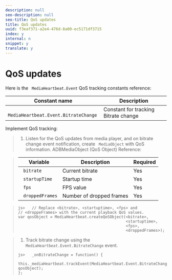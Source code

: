 ```yaml
---
description: null
seo-description: null
seo-title: QoS updates
title: QoS updates
uuid: f3eaf371-a2e4-476d-8a00-ec5171df3715
index: y
internal: n
snippet: y
translate: y
---
```


# QoS updates

Here is the ` MediaHeartbeat.Event` QoS tracking constants reference: 


|  Constant name  | Description  |
|---|---|
|  ` MediaHeartbeat.Event.BitrateChange`  | Constant for tracking Bitrate change  |

Implement QoS tracking:

>1. Listen for the QoS updates from media player, and on bitrate change event notification, create ` MediaObject` with QoS information.
>   ADBMediaObject (QoS Object) Reference: 

>   |  Variable  | Description  | Required  |
>   |---|---|---|
>   |  ` bitrate`  | Current bitrate  | Yes  |
>   |  ` startupTime`  | Startup time  | Yes  |
>   |  ` fps`  | FPS value  | Yes  |
>   |  ` droppedFrames`  | Number of dropped frames  | Yes  |

>
>   ```
>   js>   // Replace <bitrate>, <startuptime>, <fps> and  
>   // <droppeFrames> with the current playback QoS values.  
>   var qosObject = MediaHeartbeat.createQoSObject(<bitrate>,  
>                                                  <startuptime>,  
>                                                  <fps>,  
>                                                  <droppedFrames>); 
>   
>   ```

>
>1. Track bitrate change using the ` MediaHeartbeat.Event.BitrateChange` event.
>
>   ```
>   js>   _onBitrateChange = function() { 
>       this._mediaHeartbeat.trackEvent(MediaHeartbeat.Event.BitrateChange, qosObject); 
>   }; 
>   
>   ```
>

